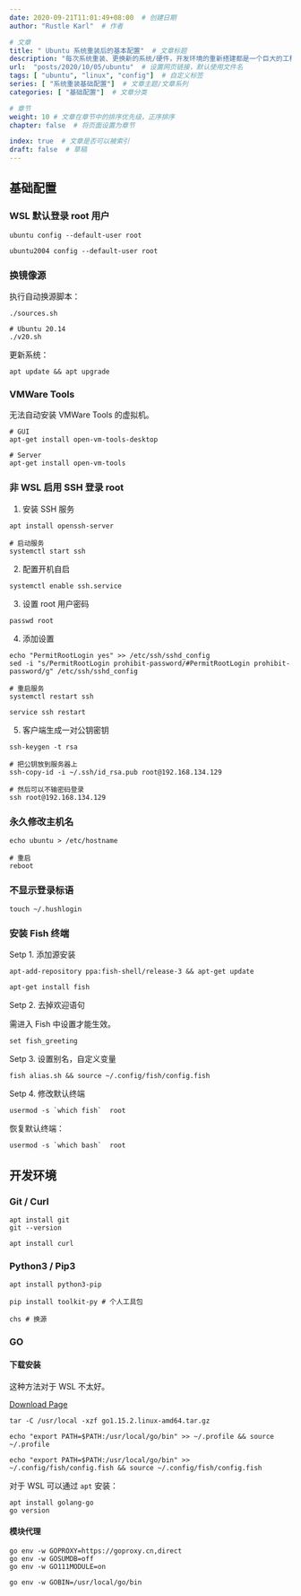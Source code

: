 ```yaml
---
date: 2020-09-21T11:01:49+08:00  # 创建日期
author: "Rustle Karl"  # 作者

# 文章
title: " Ubuntu 系统重装后的基本配置"  # 文章标题
description: "每次系统重装、更换新的系统/硬件，开发环境的重新搭建都是一个巨大的工程"
url:  "posts/2020/10/05/ubuntu"  # 设置网页链接，默认使用文件名
tags: [ "ubuntu", "linux", "config"]  # 自定义标签
series: [ "系统重装基础配置"]  # 文章主题/文章系列
categories: [ "基础配置"]  # 文章分类

# 章节
weight: 10 # 文章在章节中的排序优先级，正序排序
chapter: false  # 将页面设置为章节

index: true  # 文章是否可以被索引
draft: false  # 草稿
---
```


## 基础配置

### WSL 默认登录 root 用户

```shell
ubuntu config --default-user root
```

```shell
ubuntu2004 config --default-user root
```

### 换镜像源

执行自动换源脚本：

```shell
./sources.sh
```

```shell
# Ubuntu 20.14
./v20.sh
```

更新系统：

```shell
apt update && apt upgrade
```

### VMWare Tools

无法自动安装 VMWare Tools 的虚拟机。

```shell
# GUI
apt-get install open-vm-tools-desktop
```

```shell
# Server
apt-get install open-vm-tools
```

### 非 WSL 启用 SSH 登录 root

1. 安装 SSH 服务

```shell
apt install openssh-server

# 启动服务
systemctl start ssh
```

2. 配置开机自启

```shell
systemctl enable ssh.service
```

3. 设置 root 用户密码

```shell
passwd root
```

4. 添加设置

```shell
echo "PermitRootLogin yes" >> /etc/ssh/sshd_config
sed -i "s/PermitRootLogin prohibit-password/#PermitRootLogin prohibit-password/g" /etc/ssh/sshd_config
```

```shell
# 重启服务
systemctl restart ssh

service ssh restart
```

5. 客户端生成一对公钥密钥

```shell
ssh-keygen -t rsa
```

```shell
# 把公钥放到服务器上
ssh-copy-id -i ~/.ssh/id_rsa.pub root@192.168.134.129
```

```shell
# 然后可以不输密码登录
ssh root@192.168.134.129
```

### 永久修改主机名

```shell
echo ubuntu > /etc/hostname
```

```shell
# 重启
reboot
```

### 不显示登录标语

```shell
touch ~/.hushlogin
```

### 安装 Fish 终端

Setp 1. 添加源安装

```shell
apt-add-repository ppa:fish-shell/release-3 && apt-get update
```

```shell
apt-get install fish
```

Setp 2. 去掉欢迎语句

需进入 Fish 中设置才能生效。

```shell
set fish_greeting
```

Setp 3. 设置别名，自定义变量

```shell
fish alias.sh && source ~/.config/fish/config.fish
```

Setp 4. 修改默认终端

```shell
usermod -s `which fish`  root
```

恢复默认终端：

```shell
usermod -s `which bash`  root
```

## 开发环境

### Git / Curl

```shell
apt install git
git --version
```

```shell
apt install curl
```

### Python3 / Pip3

```shell
apt install python3-pip
```

```shell
pip install toolkit-py # 个人工具包
```

```shell
chs # 换源
```

### GO

#### 下载安装

这种方法对于 WSL 不太好。

[Download Page](https://studygolang.com/dl)

```shell
tar -C /usr/local -xzf go1.15.2.linux-amd64.tar.gz
```

```shell
echo "export PATH=$PATH:/usr/local/go/bin" >> ~/.profile && source ~/.profile
```

```shell
echo "export PATH=$PATH:/usr/local/go/bin" >> ~/.config/fish/config.fish && source ~/.config/fish/config.fish
```

对于 WSL 可以通过 `apt` 安装：

```shell
apt install golang-go
go version
```

#### 模块代理

```shell
go env -w GOPROXY=https://goproxy.cn,direct
go env -w GOSUMDB=off
go env -w GO111MODULE=on
```

```shell
go env -w GOBIN=/usr/local/go/bin
```
